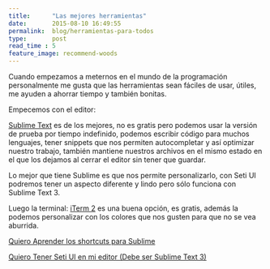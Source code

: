 ```yaml
---
title:  	"Las mejores herramientas"
date:   	2015-08-10 16:49:55
permalink: 	blog/herramientas-para-todos
type: 		post
read_time : 5
feature_image: recommend-woods
---
```

Cuando empezamos a meternos en el mundo de la programación personalmente me gusta que las herramientas sean fáciles de usar, útiles, me ayuden a ahorrar tiempo y también bonitas.

Empecemos con el editor:

[Sublime Text](http://www.sublimetext.com/3) es de los mejores, no es gratis pero podemos usar la versión de prueba por tiempo indefinido, podemos escribir código para muchos lenguajes, tener snippets que nos permiten autocompletar y así optimizar nuestro trabajo, también mantiene nuestros archivos en el mismo estado en el que los dejamos al cerrar el editor sin tener que guardar.

Lo mejor que tiene Sublime es que nos permite personalizarlo, con Seti UI podremos tener un aspecto diferente y lindo pero sólo funciona con Sublime Text 3.

Luego la terminal:
[iTerm 2](https://www.iterm2.com/downloads.html) es una buena opción, es gratis, además la podemos personalizar con los colores que nos gusten para que no se vea aburrida.

[Quiero Aprender los shortcuts para Sublime](http://anamariasosa.com/blog/sublime-shortcuts/)

[Quiero Tener Seti UI en mi editor (Debe ser Sublime Text 3)](http://anamariasosa.com/blog/sublime-seti-ui/)
